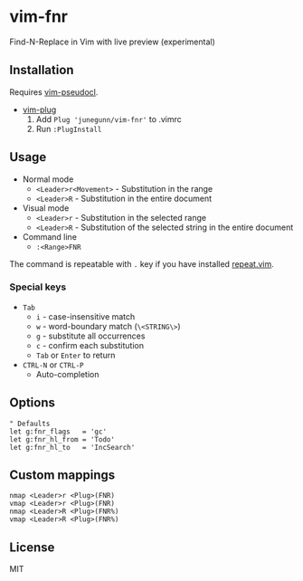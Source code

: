 vim-fnr
=======

Find-N-Replace in Vim with live preview (experimental)

Installation
------------

Requires [vim-pseudocl](https://github.com/junegunn/vim-pseudocl).

- [vim-plug](https://github.com/junegunn/vim-plug)
  1. Add `Plug 'junegunn/vim-fnr'` to .vimrc
  2. Run `:PlugInstall`

Usage
-----

- Normal mode
    - `<Leader>r<Movement>`
          - Substitution in the range
    - `<Leader>R`
          - Substitution in the entire document
- Visual mode
    - `<Leader>r`
          - Substitution in the selected range
    - `<Leader>R`
          - Substitution of the selected string in the entire document
- Command line
    - `:<Range>FNR`

The command is repeatable with `.` key if you have installed
[repeat.vim](http://github.com/tpope/vim-repeat).

### Special keys

- `Tab`
    - `i` - case-insensitive match
    - `w` - word-boundary match (`\<STRING\>`)
    - `g` - substitute all occurrences
    - `c` - confirm each substitution
    - `Tab` or `Enter` to return
- `CTRL-N` or `CTRL-P`
    - Auto-completion

Options
-------

```vim
" Defaults
let g:fnr_flags   = 'gc'
let g:fnr_hl_from = 'Todo'
let g:fnr_hl_to   = 'IncSearch'
```

Custom mappings
---------------

```vim
nmap <Leader>r <Plug>(FNR)
vmap <Leader>r <Plug>(FNR)
nmap <Leader>R <Plug>(FNR%)
vmap <Leader>R <Plug>(FNR%)
```

License
-------

MIT

